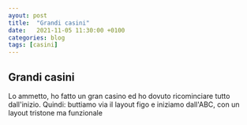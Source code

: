 ```yaml
---
ayout: post
title:  "Grandi casini"
date:   2021-11-05 11:30:00 +0100
categories: blog
tags: [casini]
---
```


## Grandi casini

Lo ammetto, ho fatto un gran casino ed ho dovuto ricominciare tutto dall'inizio.
Quindi: buttiamo via il layout figo e iniziamo dall'ABC, con un layout tristone ma funzionale

